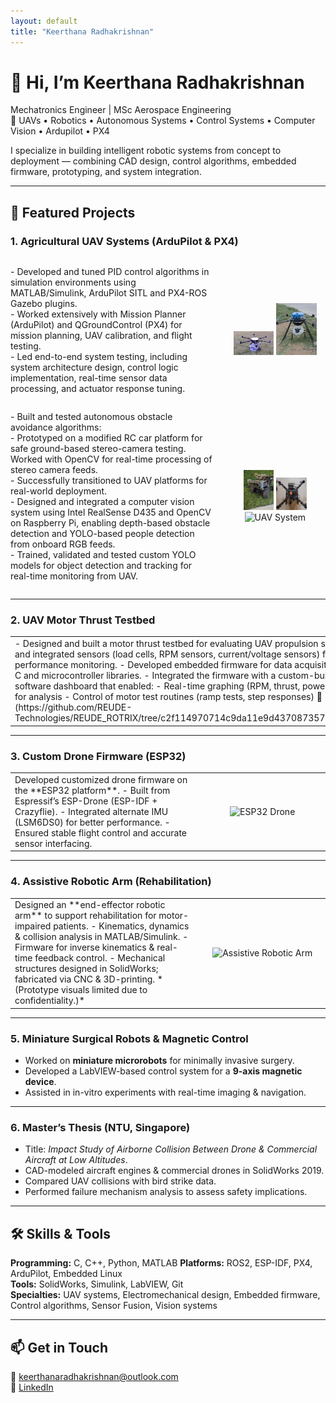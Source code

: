 ```yaml
---
layout: default
title: "Keerthana Radhakrishnan"
---
```


# 👋 Hi, I’m Keerthana Radhakrishnan  
Mechatronics Engineer | MSc Aerospace Engineering  
🚀 UAVs • Robotics • Autonomous Systems • Control Systems • Computer Vision • Ardupilot • PX4

I specialize in building intelligent robotic systems from concept to deployment — combining CAD design, control algorithms, embedded firmware, prototyping, and system integration.  

---

## 🚀 Featured Projects  

### 1. Agricultural UAV Systems (ArduPilot & PX4)  

<div style="display:flex; gap:20px; align-items:center;">
  <div style="flex:2;">
    <p>
    - Developed and tuned PID control algorithms in simulation environments using MATLAB/Simulink, ArduPilot SITL and PX4-ROS Gazebo plugins. <br>
    - Worked extensively with Mission Planner (ArduPilot) and QGroundControl (PX4) for mission planning, UAV calibration, and flight testing. <br>
    - Led end-to-end system testing, including system architecture design, control logic implementation, real-time sensor data processing, and actuator response tuning. 
    </p>
  </div>
  <div style="flex:1; text-align:center;">
    <img src="assets/Grabber_arm.png" alt="UAV System" width="40%">
    <img src="assets/Drone1.png" alt="UAV System" width="40%">
  </div>
</div>
<div style="display:flex; gap:20px; align-items:center;">
  <div style="flex:2;">
    <p>
    - Built and tested autonomous obstacle avoidance algorithms: <br>
        - Prototyped on a modified RC car platform for safe ground-based stereo-camera testing. Worked with OpenCV for real-time processing of stereo camera feeds. <br>
        - Successfully transitioned to UAV platforms for real-world deployment. <br>
    - Designed and integrated a computer vision system using Intel RealSense D435 and OpenCV on Raspberry Pi, enabling depth-based obstacle detection and YOLO-based people detection from onboard RGB feeds. <br>
    - Trained, validated and tested custom YOLO models for object detection and tracking for real-time monitoring from UAV. 
    </p>
  </div>
  <div style="flex:1; text-align:center;">
    <img src="assets/RCcar.png" alt="UAV System" width="30%">
    <img src="assets/Drone2.png" alt="UAV System" width="30%">
    <img src="assets/Drone3.png" alt="UAV System" width="30%">
  </div>
</div>

---

### 2. UAV Motor Thrust Testbed  

<table style="border: none;">
<tr>
<td style="width:60%; vertical-align:center; padding-right:15px;">
- Designed and built a motor thrust testbed for evaluating UAV propulsion systems.
- Selected and integrated sensors (load cells, RPM sensors, current/voltage sensors) for real-time performance monitoring.
- Developed embedded firmware for data acquisition and control, using C and microcontroller libraries.
- Integrated the firmware with a custom-built web-based software dashboard that enabled:
    - Real-time graphing (RPM, thrust, power, etc.)
    - Data logging for analysis
    - Control of motor test routines (ramp tests, step responses)
🔗 [Firmware on GitHub](https://github.com/REUDE-Technologies/REUDE_ROTRIX/tree/c2f114970714c9da11e9d43708735733df56fc4a/Firmware)  
</td>
<td style="width:40%; text-align:center;">
<img src="assets/Thrustbed1.jpg" alt="UAV Thrust Testbed" width="50%">
<img src="assets/Thrustbed2.jpg" alt="UAV Thrust Testbed" width="50%">
</td>
</tr>
</table>  

---

### 3. Custom Drone Firmware (ESP32)  

<table>
<tr>
<td style="width:60%; vertical-align:top; padding-right:15px;">
Developed customized drone firmware on the **ESP32 platform**.  
- Built from Espressif’s ESP-Drone (ESP-IDF + Crazyflie).  
- Integrated alternate IMU (LSM6DS0) for better performance.  
- Ensured stable flight control and accurate sensor interfacing.  
</td>
<td style="width:40%; text-align:center;">
<img src="assets/esp32-drone.jpg" alt="ESP32 Drone" width="100%">
</td>
</tr>
</table>  

---

### 4. Assistive Robotic Arm (Rehabilitation)  

<table>
<tr>
<td style="width:60%; vertical-align:top; padding-right:15px;">
Designed an **end-effector robotic arm** to support rehabilitation for motor-impaired patients.  
- Kinematics, dynamics & collision analysis in MATLAB/Simulink.  
- Firmware for inverse kinematics & real-time feedback control.  
- Mechanical structures designed in SolidWorks; fabricated via CNC & 3D-printing.  
*(Prototype visuals limited due to confidentiality.)*  
</td>
<td style="width:40%; text-align:center;">
<img src="assets/robotic-arm.jpg" alt="Assistive Robotic Arm" width="100%">
</td>
</tr>
</table>  

---

### 5. Miniature Surgical Robots & Magnetic Control  

- Worked on **miniature microrobots** for minimally invasive surgery.  
- Developed a LabVIEW-based control system for a **9-axis magnetic device**.  
- Assisted in in-vitro experiments with real-time imaging & navigation.  

---

### 6. Master’s Thesis (NTU, Singapore)  

- Title: *Impact Study of Airborne Collision Between Drone & Commercial Aircraft at Low Altitudes*.  
- CAD-modeled aircraft engines & commercial drones in SolidWorks 2019.  
- Compared UAV collisions with bird strike data.  
- Performed failure mechanism analysis to assess safety implications.  

---

## 🛠 Skills & Tools  
**Programming:** C, C++, Python, MATLAB
**Platforms:** ROS2, ESP-IDF, PX4, ArduPilot, Embedded Linux  
**Tools:** SolidWorks, Simulink, LabVIEW, Git  
**Specialties:** UAV systems,  Electromechanical design, Embedded firmware, Control algorithms, Sensor Fusion, Vision systems 

---

## 📫 Get in Touch  
📧 [keerthanaradhakrishnan@outlook.com](mailto:keerthanaradhakrishnan@outlook.com)  
💼 [LinkedIn](https://www.linkedin.com/in/keerthanaradhakrishnan)  

